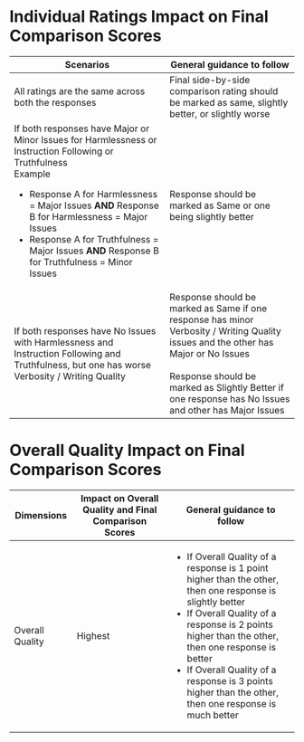 # Individual Ratings Impact on Final Comparison Scores

| Scenarios | General guidance to follow |
| --------- | -------------------------- |
| All ratings are the same across both the responses | Final side-by-side comparison rating should be marked as same, slightly better, or slightly worse |
| If both responses have Major or Minor Issues for Harmlessness or Instruction Following or Truthfulness</br>Example<ul><li>Response A for Harmlessness = Major Issues **AND** Response B for Harmlessness = Major Issues</li><li>Response A for Truthfulness = Major Issues **AND** Response B for Truthfulness = Minor Issues</li></ul> | Response should be marked as Same or one being slightly better |
| If both responses have No Issues with Harmlessness and Instruction Following and Truthfulness, but one has worse Verbosity / Writing Quality | Response should be marked as Same if one response has minor Verbosity / Writing Quality issues and the other has Major or No Issues</br></br>Response should be marked as Slightly Better if one response has No Issues and other has Major Issues |

# Overall Quality Impact on Final Comparison Scores

| Dimensions | Impact on Overall Quality and Final Comparison Scores | General guidance to follow |
| ---------- | ----------------------------------------------------- | -------------------------- |
| Overall Quality | Highest | <ul><li>If Overall Quality of a response is 1 point higher than the other, then one response is slightly better</li><li>If Overall Quality of a response is 2 points higher than the other, then one response is better</li><li>If Overall Quality of a response is 3 points higher than the other, then one response is much better</li></ul> |

